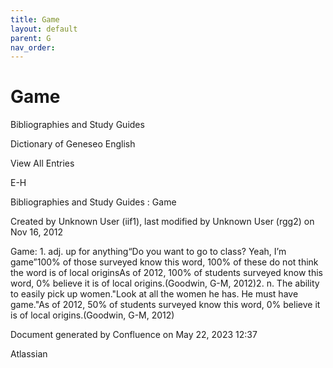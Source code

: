 ```yaml
---
title: Game
layout: default
parent: G
nav_order:
---
```


# Game

Bibliographies and Study Guides

Dictionary of Geneseo English

View All Entries

E-H

Bibliographies and Study Guides : Game

Created by  Unknown User (iif1), last modified by  Unknown User (rgg2) on Nov 16, 2012

Game: 1. adj. up for anything“Do you want to go to class? Yeah, I’m game”100% of those surveyed know this word, 100% of these do not think the word is of local originsAs of 2012, 100% of students surveyed know this word, 0% believe it is of local origins.(Goodwin, G-M, 2012)2. n. The ability to easily pick up women.&quot;Look at all the women he has. He must have game.&quot;As of 2012, 50% of students surveyed know this word, 0% believe it is of local origins.(Goodwin, G-M, 2012)

Document generated by Confluence on May 22, 2023 12:37

Atlassian
